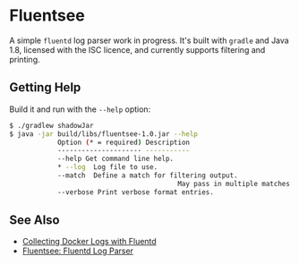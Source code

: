 # Fluentsee

A simple `fluentd` log parser work in progress.  It's built with `gradle` and Java 1.8,
licensed with the ISC licence, and currently supports filtering and printing.

## Getting Help

Build it and run with the `--help` option:

```bash
$ ./gradlew shadowJar
$ java -jar build/libs/fluentsee-1.0.jar --help
            Option (* = required) Description
            --------------------- -----------
            --help Get command line help.
            * --log  Log file to use.
            --match  Define a match for filtering output. 
                                          May pass in multiple matches.
            --verbose Print verbose format entries.
```

## See Also

- [Collecting Docker Logs with Fluentd](https://nwillc.wordpress.com/2017/08/04/collecting-docker-logs-with-fluentd/)
- [Fluentsee: Fluentd Log Parser](https://nwillc.wordpress.com/2017/09/02/fluentsee-fluentd-log-parser/)


